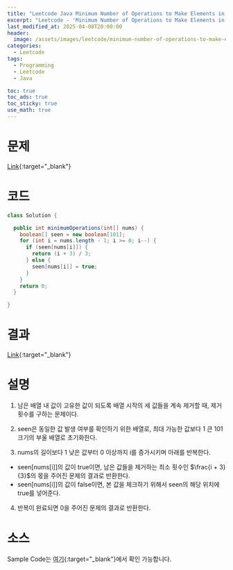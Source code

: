 ```yaml
---
title: "Leetcode Java Minimum Number of Operations to Make Elements in Array Distinct"
excerpt: "Leetcode - 'Minimum Number of Operations to Make Elements in Array Distinct' 문제 Java 풀이"
last_modified_at: 2025-04-08T20:00:00
header:
  image: /assets/images/leetcode/minimum-number-of-operations-to-make-elements-in-array-distinct.png
categories:
  - Leetcode
tags:
  - Programming
  - Leetcode
  - Java

toc: true
toc_ads: true
toc_sticky: true
use_math: true
---
```

# 문제
[Link](https://leetcode.com/problems/minimum-number-of-operations-to-make-elements-in-array-distinct/){:target="_blank"}

# 코드
```java
class Solution {

  public int minimumOperations(int[] nums) {
    boolean[] seen = new boolean[101];
    for (int i = nums.length - 1; i >= 0; i--) {
      if (seen[nums[i]]) {
        return (i + 3) / 3;
      } else {
        seen[nums[i]] = true;
      }
    }
    return 0;
  }

}
```

# 결과
[Link](https://leetcode.com/problems/minimum-number-of-operations-to-make-elements-in-array-distinct/submissions/1600531274/){:target="_blank"}

# 설명
1. 남은 배열 내 값이 고유한 값이 되도록 배열 시작의 세 값들을 계속 제거할 때, 제거 횟수를 구하는 문제이다.

2. seen은 동일한 값 발생 여부를 확인하기 위한 배열로, 최대 가능한 값보다 1 큰 101 크기의 부울 배열로 초기화한다.

3. nums의 길이보다 1 낮은 값부터 0 이상까지 i를 증가시키며 아래를 반복한다.
- seen[nums[i]]의 값이 true이면, 남은 값들을 제거하는 최소 횟수인 $\frac{i + 3}{3}$의 몫을 주어진 문제의 결과로 반환한다.
- seen[nums[i]]의 값이 false이면, 본 값을 체크하기 위해서 seen의 해당 위치에 true를 넣어준다.

4. 반복이 완료되면 0을 주어진 문제의 결과로 반환한다.

# 소스
Sample Code는 [여기](https://github.com/GracefulSoul/leetcode/blob/master/src/main/java/gracefulsoul/problems/MinimumNumberOfOperationsToMakeElementsInArrayDistinct.java){:target="_blank"}에서 확인 가능합니다.